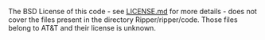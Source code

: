 The BSD License of this code - see [LICENSE.md](LICENSE.md) for more details - does not cover the files present in the directory Ripper/ripper/code. 
Those files belong to AT&T and their license is unknown. 

